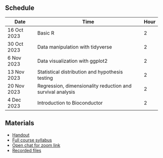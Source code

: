 ## Schedule

| Date        | Time                                                       | Hour |
| ----------- | ---------------------------------------------------------- | ---- |
| 16 Oct 2023 | Basic R                                                    | 2    |
| 30 Oct 2023 | Data manipulation with tidyverse                           | 2    |
| 6 Nov 2023  | Data visualization with ggplot2                            | 2    |
| 13 Nov 2023 | Statistical distribution and hypothesis testing            | 2    |
| 20 Nov 2023 | Regression, dimensionality reduction and survival analysis | 2    |
| 4 Dec 2023 | Introduction to Bioconductor                               | 2    |

## Materials
- [Handout](https://lkittinun.github.io/R-intro/)
- [Full course syllabus](/Course%20syllabus.pdf)
- [Open chat for zoom link](https://line.me/ti/g2/wzhmJ2-cVtw3zdEqpnPcMpLtt9TSvU9Eiskr1w?utm_source=invitation&utm_medium=QR_code&utm_campaign=default)
- [Recorded files](https://drive.google.com/drive/folders/1hFm4wFD2IHkReJU6yZ8nYduWZjqjRBUw)
